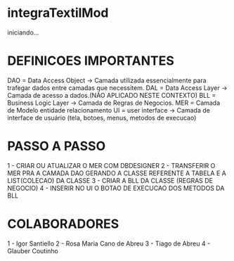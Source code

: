 # integraTextilMod
iniciando...

# DEFINICOES IMPORTANTES
DAO = Data Access Object -> Camada utilizada essencialmente para trafegar dados entre camadas que necessitem. 
DAL = Data Access Layer -> Camada de acesso a dados.(NÃO APLICADO NESTE CONTEXTO)
BLL = Business Logic Layer -> Camada de Regras de Negocios.
MER = Camada de Modelo entidade relacionamento
UI = user interface -> Camada de interface de usuário (tela, botoes, menus, metodos de execucao)

#  PASSO A PASSO
1 - CRIAR OU ATUALIZAR O MER COM DBDESIGNER
2 - TRANSFERIR O MER PRA A CAMADA DAO GERANDO A CLASSE REFERENTE A TABELA E A LIST(COLECAO) DA CLASSE
3 - CRIAR A BLL DA CLASSE (REGRAS DE NEGOCIO)
4 - INSERIR NO UI O BOTAO DE EXECUCAO DOS METODOS DA BLL

# COLABORADORES
1 - Igor Santiello
2 - Rosa Maria Cano de Abreu
3 - Tiago de Abreu
4 - Glauber Coutinho
